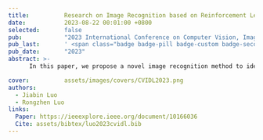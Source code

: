 ```yaml
---
title:          Research on Image Recognition based on Reinforcement Learning
date:           2023-08-22 00:01:00 +0800
selected:       false
pub:            "2023 International Conference on Computer Vision, Image and Deep Learning"
pub_last:       ' <span class="badge badge-pill badge-custom badge-secondary">Conference</span>'
pub_date:       "2023"
abstract: >-
      In this paper, we propose a novel image recognition method to identify the objectives and obtain the policy gradients for decreasing orders. Furthermore, we compare our proposed models with existing traditional machine learning methods to evaluate the performance of recognition accuracy. From our extensive experimental results, we can conclude that our proposed methods can achieve the subjective detection from numerous images data-set with reasonable computation costs.

cover:          assets/images/covers/CVIDL2023.png
authors:
  - Jiabin Luo
  - Rongzhen Luo
links:
  Paper: https://ieeexplore.ieee.org/document/10166036
  Cite: assets/bibtex/luo2023cvidl.bib
---
```

